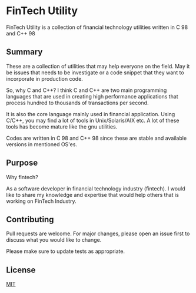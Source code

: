 # FinTech Utility

FinTech Utility is a collection of financial technology utilities written in C 98 and C++ 98


## Summary

These are a collection of utilities that may help everyone on the field. May it be issues that needs to be investigate or a code snippet that they want to incorporate in production code.

So, why C and C++? I think C and C++ are two main programming languages that are used in creating high performance applications that process hundred to thousands of transactions per second.

It is also the core language mainly used in financial application. Using C/C++, you may find a lot of tools in Unix/Solaris/AIX etc. A lot of these tools has become mature like the gnu utilities.

Codes are written in C 98 and C++ 98 since these are stable and available versions in mentioned OS'es.


## Purpose

Why fintech? 

As a software developer in financial technology industry (fintech). I would like to share my knowledge and expertise that would help others that is working on FinTech Industry.

## Contributing

Pull requests are welcome. For major changes, please open an issue first to discuss what you would like to change.

Please make sure to update tests as appropriate.

## License
[MIT](https://choosealicense.com/licenses/mit/)
